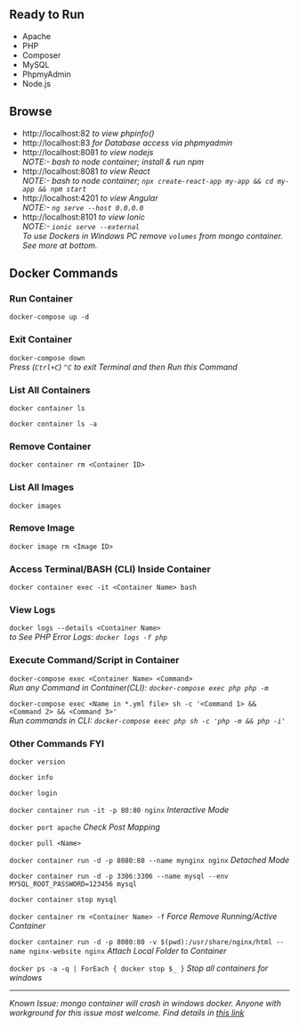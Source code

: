 ## Ready to Run

* Apache
* PHP
* Composer
* MySQL
* PhpmyAdmin
* Node.js

## Browse

* http://localhost:82 _to view phpinfo()_
* http://localhost:83 _for Database access via phpmyadmin_
* http://localhost:8081 _to view nodejs_<br>
_NOTE:- bash to node container; install & run npm_<br>
* http://localhost:8081 _to view React_<br>
_NOTE:- bash to node container; `npx create-react-app my-app && cd my-app && npm start`_<br>
* http://localhost:4201 _to view Angular_<br>
_NOTE:- `ng serve --host 0.0.0.0`_<br>
* http://localhost:8101 _to view Ionic_<br>
_NOTE:- `ionic serve --external`_<br>
_To use Dockers in Windows PC remove `volumes` from mongo container. See more at bottom._
## Docker Commands

### Run Container
`docker-compose up -d`

### Exit Container  
`docker-compose down`            
_Press (```Ctrl+C```) `^C` to exit Terminal and then Run this Command_

### List All Containers
`docker container ls`

`docker container ls -a`

### Remove Container
`docker container rm <Container ID>`

### List All Images
`docker images`

### Remove Image
`docker image rm <Image ID>`

### Access Terminal/BASH (CLI) Inside Container
`docker container exec -it <Container Name> bash`

### View Logs
`docker logs --details <Container Name>`            
_to See PHP Error Logs: `docker logs -f php`_
### Execute Command/Script in Container                                                                                                     
`docker-compose exec <Container Name> <Command>`                                                  
_Run any Command in Container(CLI): `docker-compose exec php php -m`_

`docker-compose exec <Name in *.yml file> sh -c '<Command 1> && <Command 2> && <Command 3>'`            
_Run commands in CLI: `docker-compose exec php sh -c 'php -m && php -i'`_

### Other Commands FYI
`docker version`

`docker info`

`docker login`

`docker container run -it -p 80:80 nginx`                                                         _Interactive Mode_

`docker port apache`                                                         _Check Post Mapping_

`docker pull <Name>`

`docker container run -d -p 8080:80 --name mynginx nginx`                                         _Detached Mode_

`docker container run -d -p 3306:3306 --name mysql --env MYSQL_ROOT_PASSWORD=123456 mysql`

`docker container stop mysql`

`docker container rm <Container Name> -f`                                                         _Force Remove Running/Active Container_

`docker container run -d -p 8080:80 -v $(pwd):/usr/share/nginx/html --name nginx-website nginx`   _Attach Local Folder to Container_

`docker ps -a -q | ForEach { docker stop $_ }`    _Stop all containers for windows_

-------------
_Known Issue: mongo container will crash in windows docker. Anyone with workground for this issue most welcome. Find details in [this link](https://dba.stackexchange.com/questions/186478/mongodb-refuse-to-start-operation-not-permitted)_
